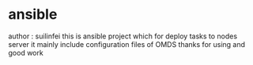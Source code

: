 # ansible
author : suilinfei
this is ansible project which for deploy tasks to nodes server
it mainly include configuration files of OMDS
thanks for using and good work
